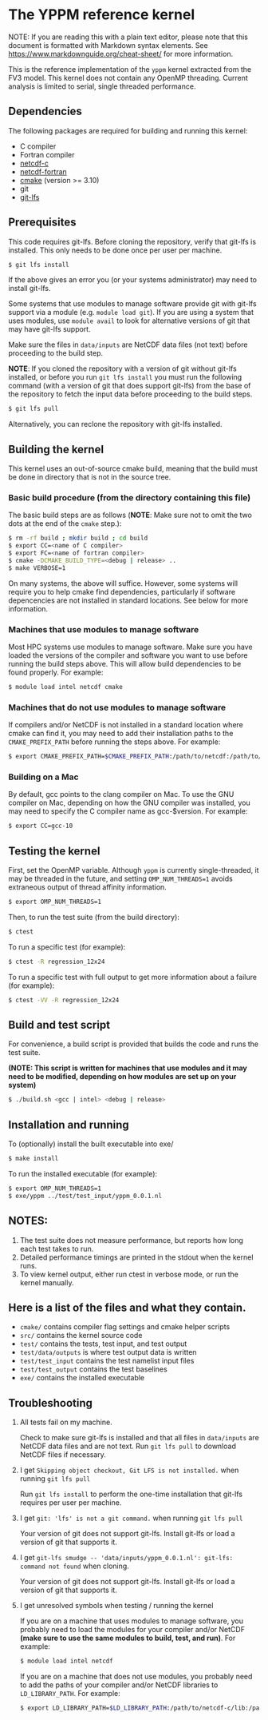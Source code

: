 # The YPPM reference kernel

NOTE: If you are reading this with a plain text editor, please note that this document is
formatted with Markdown syntax elements.  See https://www.markdownguide.org/cheat-sheet/
for more information.

This is the reference implementation of the `yppm` kernel extracted from the FV3 model.
This kernel does not contain any OpenMP threading. Current analysis is limited to serial, 
single threaded performance.

## Dependencies
The following packages are required for building and running this kernel:

* C compiler
* Fortran compiler
* [netcdf-c](https://www.unidata.ucar.edu/downloads/netcdf/)
* [netcdf-fortran](https://www.unidata.ucar.edu/downloads/netcdf/)
* [cmake](https://cmake.org/download/) (version >= 3.10)
* git
* [git-lfs](https://git-lfs.github.com/)

## Prerequisites
This code requires git-lfs. Before cloning the repository, verify that
git-lfs is installed. This only needs to be done once per user per machine.

```bash
$ git lfs install
```

If the above gives an error you (or your systems administrator) may need to install git-lfs.

Some systems that use modules to manage software provide git with git-lfs support via a
module (e.g. `module load git`).  If you are using a system that uses modules, use
`module avail` to look for alternative versions of git that may have git-lfs support.

Make sure the files in `data/inputs` are NetCDF data files (not text) before proceeding to
the build step.

**NOTE**: If you cloned the repository with a version of git without git-lfs installed,
or before you run `git lfs install` you
must run the following command (with a version of git that does support git-lfs) from the base
of the repository to fetch the input data before proceeding to the build steps. 

```bash
$ git lfs pull
```

Alternatively, you can reclone the repository with git-lfs installed.

## Building the kernel

This kernel uses an out-of-source cmake build, meaning that the build must be done in 
directory that is not in the source tree.

### Basic build procedure (from the directory containing this file)

The basic build steps are as follows (**NOTE**: Make sure not to omit the two dots at the end
of the `cmake` step.):

```bash
$ rm -rf build ; mkdir build ; cd build
$ export CC=<name of C compiler>
$ export FC=<name of fortran compiler> 
$ cmake -DCMAKE_BUILD_TYPE=<debug | release> ..
$ make VERBOSE=1
```

On many systems, the above will suffice. However, some systems will require you to help cmake
find dependencies, particularly if software depencencies are not installed in standard locations.
See below for more information.

### Machines that use modules to manage software

Most HPC systems use modules to manage software.  Make sure you have loaded the versions of
the compiler and software you want to use before running the build steps above.  This will allow build
dependencies to be found properly.  For example:

```bash
$ module load intel netcdf cmake
```

### Machines that do not use modules to manage software

If compilers and/or NetCDF is not installed in a standard location where cmake can find it, you
may need to add their installation paths to the `CMAKE_PREFIX_PATH` before running the steps
above. For example:

```bash
$ export CMAKE_PREFIX_PATH=$CMAKE_PREFIX_PATH:/path/to/netcdf:/path/to/netcdf-fortran
```

### Building on a Mac

By default, gcc points to the clang compiler on Mac.  To use the GNU compiler on Mac, depending
on how the GNU compiler was installed, you may need to specify the C compiler name as gcc-$version.
For example:

```bash
$ export CC=gcc-10
```

## Testing the kernel

First, set the OpenMP variable. Although `yppm` is currently single-threaded, it may be threaded in the future, and setting `OMP_NUM_THREADS=1` avoids extraneous output of thread affinity information. 

```bash
$ export OMP_NUM_THREADS=1
```

Then, to run the test suite (from the build directory):

```bash
$ ctest
```

To run a specific test (for example):

```bash
$ ctest -R regression_12x24
```

To run a specific test with full output to get more information about a failure (for example):

```bash
$ ctest -VV -R regression_12x24
```

## Build and test script

For convenience, a build script is provided that builds the code and runs the test suite.

**(NOTE: This script is written for machines that use modules and it may need to be modified,
depending on how modules are set up on your system)**

```bash
$ ./build.sh <gcc | intel> <debug | release>
```

## Installation and running

To (optionally) install the built executable into exe/

```bash
$ make install
```

To run the installed executable (for example):

```bash
$ export OMP_NUM_THREADS=1
$ exe/yppm ../test/test_input/yppm_0.0.1.nl
```

## NOTES:

1. The test suite does not measure performance, but reports how long each test takes to run.
2. Detailed performance timings are printed in the stdout when the kernel runs.
3. To view kernel output, either run ctest in verbose mode, or run the kernel manually.

## Here is a list of the files and what they contain.

- `cmake/` contains compiler flag settings and cmake helper scripts
- `src/` contains the kernel source code
- `test/` contains the tests, test input, and test output
- `test/data/outputs` is where test output data is written
- `test/test_input` contains the test namelist input files
- `test/test_output` contains the test baselines
- `exe/` contains the installed executable

## Troubleshooting

1. All tests fail on my machine.

    Check to make sure git-lfs is installed and that all files in `data/inputs` are NetCDF 
    data files and are not text. Run `git lfs pull` to download NetCDF files if necessary.

2. I get `Skipping object checkout, Git LFS is not installed.` when running `git lfs pull`

    Run `git lfs install` to perform the one-time installation that git-lfs requires per user per machine.

3. I get `git: 'lfs' is not a git command.` when running `git lfs pull`

    Your version of git does not support git-lfs. Install git-lfs or load a version of git that supports it.

4. I get `git-lfs smudge -- 'data/inputs/yppm_0.0.1.nl': git-lfs: command not found` when cloning.

    Your version of git does not support git-lfs. Install git-lfs or load a version of git that supports it.

5. I get unresolved symbols when testing / running the kernel

    If you are on a machine that uses modules to manage software, you probably need to load the modules
    for your compiler and/or NetCDF **(make sure to use the same modules to build, test, and run)**.  For example:
    ```bash
    $ module load intel netcdf
    ```

    If you are on a machine that does not use modules, you probably need to add the paths of your compiler
    and/or NetCDF libraries to `LD_LIBRARY_PATH`.  For example:
    ```bash
    $ export LD_LIBRARY_PATH=$LD_LIBRARY_PATH:/path/to/netcdf-c/lib:/path/to/netcdf-fortran/lib
    ```
